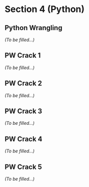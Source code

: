 # Section 4 (Python)
## Python Wrangling
_(To be filled...)_


## PW Crack 1
_(To be filled...)_


## PW Crack 2
_(To be filled...)_


## PW Crack 3
_(To be filled...)_


## PW Crack 4
_(To be filled...)_


## PW Crack 5
_(To be filled...)_
